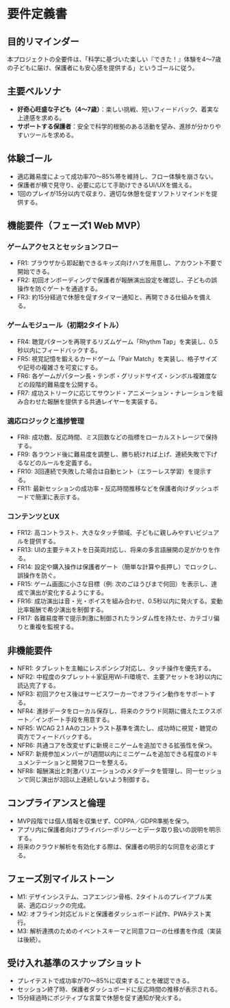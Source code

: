 # 要件定義書

## 目的リマインダー
本プロジェクトの全要件は、「科学に基づいた楽しい『できた！』体験を4〜7歳の子どもに届け、保護者にも安心感を提供する」というゴールに従う。

## 主要ペルソナ
- **好奇心旺盛な子ども（4〜7歳）**：楽しい挑戦、短いフィードバック、着実な上達感を求める。
- **サポートする保護者**：安全で科学的根拠のある活動を望み、進捗が分かりやすいツールを求める。

## 体験ゴール
- 適応難易度によって成功率70〜85%帯を維持し、フロー体験を崩さない。
- 保護者が横で見守り、必要に応じて手助けできるUI/UXを備える。
- 1回のプレイが15分以内で収まり、適切な休憩を促すソフトリマインドを提供する。

## 機能要件（フェーズ1 Web MVP）
### ゲームアクセスとセッションフロー
- FR1: ブラウザから即起動できるキッズ向けハブを用意し、アカウント不要で開始できる。
- FR2: 初回オンボーディングで保護者が報酬演出設定を確認し、子どもの誤操作を防ぐゲートを通過する。
- FR3: 約15分経過で休憩を促すタイマー通知と、再開できる仕組みを備える。

### ゲームモジュール（初期2タイトル）
- FR4: 聴覚パターンを再現するリズムゲーム「Rhythm Tap」を実装し、0.5秒以内にフィードバックする。
- FR5: 視覚記憶を鍛えるカードゲーム「Pair Match」を実装し、格子サイズや記号の複雑さを可変にする。
- FR6: 各ゲームがパターン長・テンポ・グリッドサイズ・シンボル複雑度などの段階的難易度を公開する。
- FR7: 成功ストリークに応じてサウンド・アニメーション・ナレーションを組み合わせた報酬を提供する共通レイヤーを実装する。

### 適応ロジックと進捗管理
- FR8: 成功数、反応時間、ミス回数などの指標をローカルストレージで保持する。
- FR9: 各ラウンド後に難易度を調整し、勝ち続ければ上げ、連続失敗で下げるなどのルールを定義する。
- FR10: 3回連続で失敗した場合は自動ヒント（エラーレス学習）を提示する。
- FR11: 最新セッションの成功率・反応時間推移などを保護者向けダッシュボードで簡潔に表示する。

### コンテンツとUX
- FR12: 高コントラスト、大きなタッチ領域、子どもに親しみやすいビジュアルを提供する。
- FR13: UIの主要テキストを日英両対応し、将来の多言語展開の足がかりを作る。
- FR14: 設定や購入操作は保護者ゲート（簡単な計算や長押し）でロックし、誤操作を防ぐ。
- FR15: ゲーム画面に小さな目標（例: 次のごほうびまで何回）を表⽰し、達成で演出が変化するようにする。
- FR16: 成功演出は音・光・ボイスを組み合わせ、0.5秒以内に発火する。変動比率報酬で希少演出を制御する。
- FR17: 各難易度帯で提示刺激に制御されたランダム性を持たせ、カテゴリ偏りと重複を監視する。

## 非機能要件
- NFR1: タブレットを主軸にレスポンシブ対応し、タッチ操作を優先する。
- NFR2: 中程度のタブレット＋家庭用Wi-Fi環境で、主要アセットを3秒以内に読込完了する。
- NFR3: 初回アクセス後はサービスワーカーでオフライン動作をサポートする。
- NFR4: 進捗データをローカル保存し、将来のクラウド同期に備えたエクスポート／インポート手段を用意する。
- NFR5: WCAG 2.1 AAのコントラスト基準を満たし、成功時に視覚・聴覚の両方でフィードバックする。
- NFR6: 共通コアを改変せずに新規ミニゲームを追加できる拡張性を保つ。
- NFR7: 新規参加メンバーが1週間以内にミニゲームを追加できる程度のドキュメンテーションと開発フローを整える。
- NFR8: 報酬演出と刺激バリエーションのメタデータを管理し、同一セッションで同じ演出が3回以上連続しないよう制御する。

## コンプライアンスと倫理
- MVP段階では個人情報を収集せず、COPPA／GDPR準拠を保つ。
- アプリ内に保護者向けプライバシーポリシーとデータ取り扱いの説明を明示する。
- 将来のクラウド解析を有効化する際は、保護者の明示的な同意を必須とする。

## フェーズ別マイルストーン
- M1: デザインシステム、コアエンジン骨格、2タイトルのプレイアブル実装、適応ロジックの完成。
- M2: オフライン対応ビルドと保護者ダッシュボード試作、PWAテスト実行。
- M3: 解析連携のためのイベントスキーマと同意フローの仕様書を作成（実装は後続）。

## 受け入れ基準のスナップショット
- プレイテストで成功率が70〜85%に収束することを確認できる。
- セッション終了時、保護者ダッシュボードに反応時間の推移が表示される。
- 15分経過時にポジティブな言葉で休憩を促す通知が発火する。
